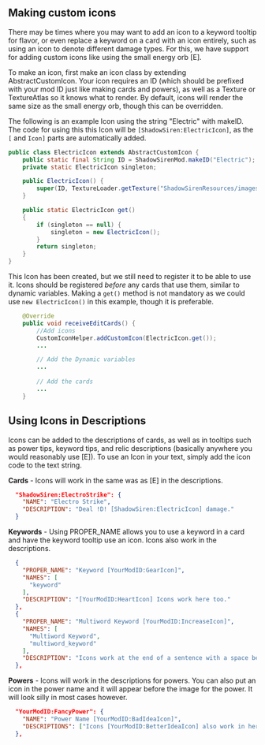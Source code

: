 ## Making custom icons
There may be times where you may want to add an icon to a keyword tooltip for flavor, or even replace a keyword on a card with an icon entirely, such as using an icon to denote different damage types. For this, we have support for adding custom icons like using the small energy orb [E].

To make an icon, first make an icon class by extending AbstractCustomIcon. Your icon requires an ID (which should be prefixed with your mod ID just like making cards and powers), as well as a Texture or TextureAtlas so it knows what to render. By default, icons will render the same size as the small energy orb, though this can be overridden.

The following is an example Icon using the string "Electric" with makeID. The code for using this this Icon will be `[ShadowSiren:ElectricIcon]`, as the `[` and `Icon]` parts are automatically added.
```Java
public class ElectricIcon extends AbstractCustomIcon {
    public static final String ID = ShadowSirenMod.makeID("Electric");
    private static ElectricIcon singleton;

    public ElectricIcon() {
        super(ID, TextureLoader.getTexture("ShadowSirenResources/images/icons/Electric.png"));
    }

    public static ElectricIcon get()
    {
        if (singleton == null) {
            singleton = new ElectricIcon();
        }
        return singleton;
    }
}
```
This Icon has been created, but we still need to register it to be able to use it. Icons should be registered _before_ any cards that use them, similar to dynamic variables. Making a `get()` method is not mandatory as we could use `new ElectricIcon()` in this example, though it is preferable.
```Java
    @Override
    public void receiveEditCards() {
        //Add icons
        CustomIconHelper.addCustomIcon(ElectricIcon.get());
        ...

        // Add the Dynamic variables
        ...
        
        // Add the cards
        ...
    }
```

## Using Icons in Descriptions
Icons can be added to the descriptions of cards, as well as in tooltips such as power tips, keyword tips, and relic descriptions (basically anywhere you would reasonably use [E]). To use an Icon in your text, simply add the icon code to the text string.

**Cards** - Icons will work in the same was as [E] in the descriptions.
```Json
  "ShadowSiren:ElectroStrike": {
    "NAME": "Electro Strike",
    "DESCRIPTION": "Deal !D! [ShadowSiren:ElectricIcon] damage."
  }
```
**Keywords** - Using PROPER_NAME allows you to use a keyword in a card and have the keyword tooltip use an icon. Icons also work in the descriptions.
```Json
  {
    "PROPER_NAME": "Keyword [YourModID:GearIcon]",
    "NAMES": [
      "keyword"
    ],
    "DESCRIPTION": "[YourModID:HeartIcon] Icons work here too."
  },
  {
    "PROPER_NAME": "Multiword Keyword [YourModID:IncreaseIcon]",
    "NAMES": [
      "Multiword Keyword",
      "multiword_keyword"
    ],
    "DESCRIPTION": "Icons work at the end of a sentence with a space before the period [YourModID:RunningIcon] ."
  },
```
**Powers** - Icons will work in the descriptions for powers. You can also put an icon in the power name and it will appear before the image for the power. It will look silly in most cases however.
```Json
  "YourModID:FancyPower": {
    "NAME": "Power Name [YourModID:BadIdeaIcon]",
    "DESCRIPTIONS": ["Icons [YourModID:BetterIdeaIcon] also work in here."]
  },
```
